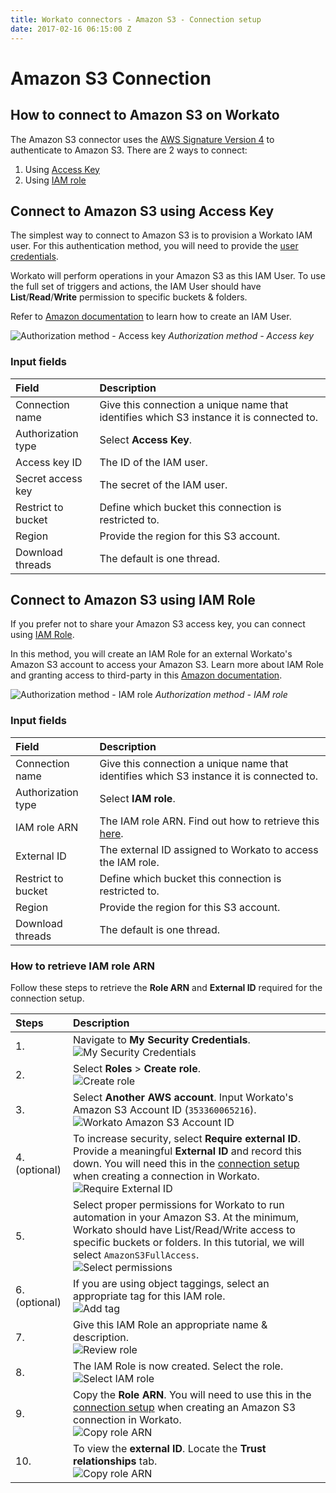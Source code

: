 ```yaml
---
title: Workato connectors - Amazon S3 - Connection setup
date: 2017-02-16 06:15:00 Z
---
```


# Amazon S3 Connection

## How to connect to Amazon S3 on Workato
The Amazon S3 connector uses the [AWS Signature Version 4](http://docs.aws.amazon.com/AmazonS3/latest/API/sig-v4-authenticating-requests.html) to authenticate to Amazon S3. There are 2 ways to connect:
1) Using [Access Key](#connect-to-amazon-s3-using-access-key)
2) Using [IAM role](#connect-to-amazon-s3-using-iam-role)

## Connect to Amazon S3 using Access Key

The simplest way to connect to Amazon S3 is to provision a Workato IAM user. For this authentication method, you will need to provide the [user credentials](https://docs.aws.amazon.com/IAM/latest/UserGuide/id_users.html).

Workato will perform operations in your Amazon S3 as this IAM User. To use the full set of triggers and actions, the IAM User should have **List**/**Read**/**Write** permission to specific buckets & folders.

Refer to [Amazon documentation](http://docs.aws.amazon.com/IAM/latest/UserGuide/id_users_create.html) to learn how to create an IAM User.

![Authorization method - Access key](~@img/connectors/amazon-s3/auth-access-key.png)
*Authorization method - Access key*

### Input fields

| Field              | Description |
| :----------------- | :---------- |
| Connection name    | Give this connection a unique name that identifies which S3 instance it is connected to. |
| Authorization type | Select **Access Key**. |
| Access key ID      | The ID of the IAM user. |
| Secret access key  | The secret of the IAM user. |
| Restrict to bucket | Define which bucket this connection is restricted to. |
| Region             | Provide the region for this S3 account.
| Download threads   | The default is one thread. |

## Connect to Amazon S3 using IAM Role

If you prefer not to share your Amazon S3 access key, you can connect using [IAM Role](https://docs.aws.amazon.com/IAM/latest/UserGuide/id_roles.html).

In this method, you will create an IAM Role for an external Workato's Amazon S3 account to access your Amazon S3. Learn more about IAM Role and granting access to third-party in this [Amazon documentation](https://docs.aws.amazon.com/IAM/latest/UserGuide/id_roles_create_for-user.html).

![Authorization method - IAM role](~@img/connectors/amazon-s3/auth-iam-role.png)
*Authorization method - IAM role*

### Input fields

| Field              | Description |
| :----------------- | :---------- |
| Connection name    | Give this connection a unique name that identifies which S3 instance it is connected to. |
| Authorization type | Select **IAM role**. |
| IAM role ARN       | The IAM role ARN. Find out how to retrieve this [here](#how-to-retrieve-iam-role-arn). |
| External ID        | The external ID assigned to Workato to access the IAM role. |
| Restrict to bucket | Define which bucket this connection is restricted to. |
| Region             | Provide the region for this S3 account.
| Download threads   | The default is one thread. |

### How to retrieve IAM role ARN

Follow these steps to retrieve the **Role ARN** and **External ID** required for the connection setup.

| Steps | Description |
| :---- | :---------- |
| 1.    | Navigate to **My Security Credentials**.<br>![My Security Credentials](~@img/connectors/amazon-s3/security-credentials.png) |
| 2.    | Select **Roles** > **Create role**.<br>![Create role](~@img/connectors/amazon-s3/create-role.png) |
| 3.    | Select **Another AWS account**. Input Workato's Amazon S3 Account ID (`353360065216`).<br>![Workato Amazon S3 Account ID](~@img/connectors/amazon-s3/trusted-entity.png) |
| 4. (optional) | To increase security, select **Require external ID**. Provide a meaningful **External ID** and record this down. You will need this in the [connection setup](#input-fields-2) when creating a connection in Workato.<br>![Require External ID](~@img/connectors/amazon-s3/require-external-id.png) |
| 5.    | Select proper permissions for Workato to run automation in your Amazon S3. At the minimum, Workato should have List/Read/Write access to specific buckets or folders. In this tutorial, we will select `AmazonS3FullAccess`.<br>![Select permissions](~@img/connectors/amazon-s3/select-permissions.png) |
| 6. (optional) | If you are using object taggings, select an appropriate tag for this IAM role.<br>![Add tag](~@img/connectors/amazon-s3/add-tag.png) |
| 7.    | Give this IAM Role an appropriate name & description.<br>![Review role](~@img/connectors/amazon-s3/review-role.png)
| 8.    | The IAM Role is now created. Select the role.<br>![Select IAM role](~@img/connectors/amazon-s3/select-iam-role.png) |
| 9.    | Copy the **Role ARN**. You will need to use this in the [connection setup](#input-fields-2) when creating an Amazon S3 connection in Workato.<br>![Copy role ARN](~@img/connectors/amazon-s3/copy-role-arn.png) |
| 10.   | To view the **external ID**. Locate the **Trust relationships** tab.<br>![Copy role ARN](~@img/connectors/amazon-s3/view-external-id.png) |
